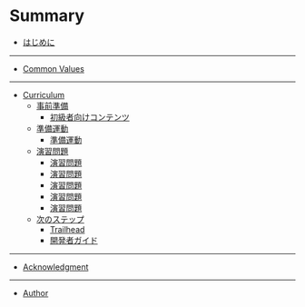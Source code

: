 # Summary

- [はじめに](README.md#はじめに)

---

- [Common Values](README.md#common-values)

---

- [Curriculum](README.md#curriculum)
  - [事前準備](prerequisite/README.md)
    - [初級者向けコンテンツ](prerequisite/beginner.md)
  - [準備運動]()
    - [準備運動]()
  - [演習問題]()
    - [演習問題]()
    - [演習問題]()
    - [演習問題]()
    - [演習問題]()
    - [演習問題]()
  - [次のステップ]()
    - [Trailhead](next-step/README.md#trailhead)
    - [開発者ガイド](next-step/README.md#開発者ガイド)

---

- [Acknowledgment](README.md#acknowledgment)

---

- [Author](README.md#author)
